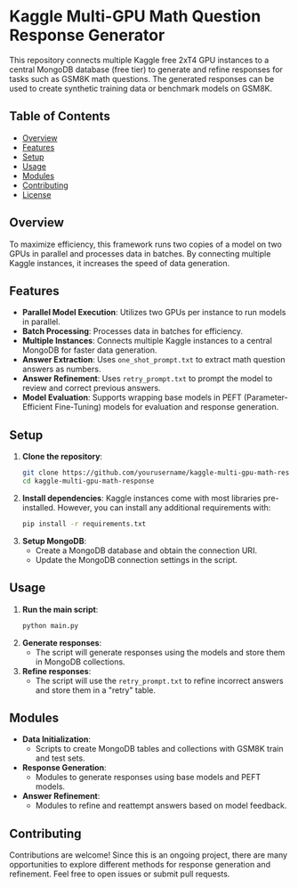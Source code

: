 # Kaggle Multi-GPU Math Question Response Generator

This repository connects multiple Kaggle free 2xT4 GPU instances to a central MongoDB database (free tier) to generate and refine responses for tasks such as GSM8K math questions. The generated responses can be used to create synthetic training data or benchmark models on GSM8K. 

## Table of Contents
- [Overview](#overview)
- [Features](#features)
- [Setup](#setup)
- [Usage](#usage)
- [Modules](#modules)
- [Contributing](#contributing)
- [License](#license)

## Overview
To maximize efficiency, this framework runs two copies of a model on two GPUs in parallel and processes data in batches. By connecting multiple Kaggle instances, it increases the speed of data generation.

## Features
- **Parallel Model Execution**: Utilizes two GPUs per instance to run models in parallel.
- **Batch Processing**: Processes data in batches for efficiency.
- **Multiple Instances**: Connects multiple Kaggle instances to a central MongoDB for faster data generation.
- **Answer Extraction**: Uses `one_shot_prompt.txt` to extract math question answers as numbers.
- **Answer Refinement**: Uses `retry_prompt.txt` to prompt the model to review and correct previous answers.
- **Model Evaluation**: Supports wrapping base models in PEFT (Parameter-Efficient Fine-Tuning) models for evaluation and response generation.

## Setup
1. **Clone the repository**:
    ```sh
    git clone https://github.com/yourusername/kaggle-multi-gpu-math-response.git
    cd kaggle-multi-gpu-math-response
    ```
2. **Install dependencies**:
    Kaggle instances come with most libraries pre-installed. However, you can install any additional requirements with:
    ```sh
    pip install -r requirements.txt
    ```
3. **Setup MongoDB**:
    - Create a MongoDB database and obtain the connection URI.
    - Update the MongoDB connection settings in the script.

## Usage
1. **Run the main script**:
    ```sh
    python main.py
    ```
2. **Generate responses**:
    - The script will generate responses using the models and store them in MongoDB collections.
3. **Refine responses**:
    - The script will use the `retry_prompt.txt` to refine incorrect answers and store them in a "retry" table.

## Modules
- **Data Initialization**:
    - Scripts to create MongoDB tables and collections with GSM8K train and test sets.
- **Response Generation**:
    - Modules to generate responses using base models and PEFT models.
- **Answer Refinement**:
    - Modules to refine and reattempt answers based on model feedback.

## Contributing
Contributions are welcome! Since this is an ongoing project, there are many opportunities to explore different methods for response generation and refinement. Feel free to open issues or submit pull requests.

